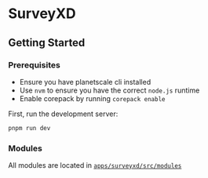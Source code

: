 # SurveyXD

## Getting Started

### Prerequisites
- Ensure you have planetscale cli installed
- Use `nvm` to ensure you have the correct `node.js` runtime
- Enable corepack by running `corepack enable`

First, run the development server:

```bash
pnpm run dev
```

### Modules
All modules are located in [`apps/surveyxd/src/modules`](modules.md)
